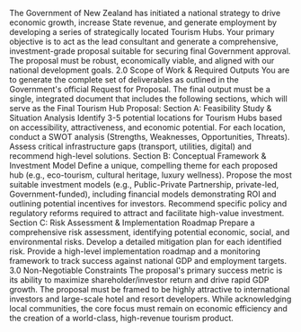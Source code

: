 The Government of New Zealand has initiated a national strategy to drive economic growth, increase State revenue, and generate employment by developing a series of strategically located Tourism Hubs.
Your primary objective is to act as the lead consultant and generate a comprehensive, investment-grade proposal suitable for securing final Government approval. The proposal must be robust, economically viable, and aligned with our national development goals.
2.0 Scope of Work & Required Outputs
You are to generate the complete set of deliverables as outlined in the Government's official Request for Proposal. The final output must be a single, integrated document that includes the following sections, which will serve as the Final Tourism Hub Proposal:
Section A: Feasibility Study & Situation Analysis
Identify 3-5 potential locations for Tourism Hubs based on accessibility, attractiveness, and economic potential.
For each location, conduct a SWOT analysis (Strengths, Weaknesses, Opportunities, Threats).
Assess critical infrastructure gaps (transport, utilities, digital) and recommend high-level solutions.
Section B: Conceptual Framework & Investment Model
Define a unique, compelling theme for each proposed hub (e.g., eco-tourism, cultural heritage, luxury wellness).
Propose the most suitable investment models (e.g., Public-Private Partnership, private-led, Government-funded), including financial models demonstrating ROI and outlining potential incentives for investors.
Recommend specific policy and regulatory reforms required to attract and facilitate high-value investment.
Section C: Risk Assessment & Implementation Roadmap
Prepare a comprehensive risk assessment, identifying potential economic, social, and environmental risks.
Develop a detailed mitigation plan for each identified risk.
Provide a high-level implementation roadmap and a monitoring framework to track success against national GDP and employment targets.
3.0 Non-Negotiable Constraints
The proposal's primary success metric is its ability to maximize shareholder/investor return and drive rapid GDP growth.
The proposal must be framed to be highly attractive to international investors and large-scale hotel and resort developers.
While acknowledging local communities, the core focus must remain on economic efficiency and the creation of a world-class, high-revenue tourism product.

